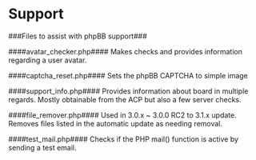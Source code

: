 Support
=======

###Files to assist with phpBB support###

####avatar_checker.php####
Makes checks and provides information regarding a user avatar.

####captcha_reset.php####
Sets the phpBB CAPTCHA to simple image

####support_info.php####
Provides information about board in multiple regards. Mostly obtainable from the ACP but also a few server checks.

####file_remover.php####
Used in 3.0.x ~ 3.0.0 RC2 to 3.1.x update. Removes files listed in the automatic update as needing removal.

####test_mail.php####
Checks if the PHP mail() function is active by sending a test email. 

